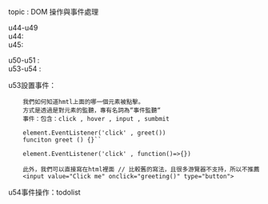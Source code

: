 topic : DOM 操作與事件處理 
  
  u44-u49   
  u44:  
  u45:  

u50-u51 :  
  u53-u54 :   
  
  u53設置事件：
  
        我們如何知道hmtl上面的哪一個元素被點擊。  
        方式是透過是對元素的監聽，專有名詞為“事件監聽“  
        事件：包含：click , hover , input , sumbmit   
        
        element.EventListener('click' , greet())
        funciton greet () {}``

        element.EventListener('click' , function()=>{})

        此外，我們可以直接寫在html裡面 // 比較舊的寫法，且很多游覽器不支持，所以不推薦  
        <input value="Click me" onclick="greeting()" type="button">  
        
   u54事件操作：todolist 
